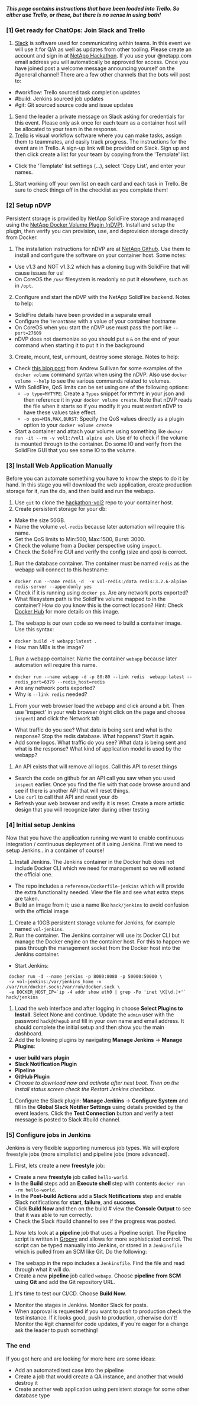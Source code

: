 ***This page contains instructions that have been loaded into Trello.  So either use Trello, or these, but there is no sense in using both!***

### [1] Get ready for ChatOps:  Join Slack and Trello ###
1. [Slack](https://www.slack.com) is software used for communicating within teams.  In this event we will use it for Q/A as well as updates from other tooling. Please create an account and sign in at [NetApp Hackathon](https://netapp-hackathon.slack.com/).  If you use your @netapp.com email address you will automatically be approved for access.  Once you have joined post a welcome message announcing yourself on the #general channel!  There are a few other channels that the bots will post to:
 - \#workflow: Trello sourced task completion updates
 - \#build: Jenkins sourced job updates
 - \#git: Git sourced source code and issue updates

1. Send the leader a private message on Slack asking for credentials for this event.  Please only ask once for each team as a container host will be allocated to your team in the response.
1. [Trello](https://www.trello.com) is visual workflow software where you can make tasks, assign them to teammates, and easily track progress. The instructions for the event are in Trello.  A sign-up link will be provided on Slack.  Sign up and then click create a list for your team by copying from the 'Template' list:
 - Click the 'Template' list settings (...), select 'Copy List', and enter your names.
1. Start working off your own list on each card and each task in Trello.  Be sure to check things off in the checklist as you complete them!

### [2] Setup nDVP ###
Persistent storage is provided by NetApp SolidFire storage and managed using the [NetApp Docker Volume Plugin (nDVP)](https://github.com/NetApp/netappdvp).  Install and setup the plugin, then verify you can provision, use, and deprovision storage directly from Docker.

1. The installation instructions for nDVP are at [NetApp Github](https://github.com/NetApp/netappdvp).  Use them to install and configure the software on your container host.  Some notes:
 - Use v1.3 and NOT v1.3.2 which has a cloning bug with SolidFire that will cause issues for us!
 - On CoreOS the `/usr` filesystem is readonly so put it elsewhere, such as in `/opt`.
2. Configure and start the nDVP with the NetApp SolidFire backend.  Notes to help:
 - SolidFire details have been provided in a separate email
 - Configure the `TenantName` with a value of your container hostname
 - On CoreOS when you start the nDVP use must pass the port like `--port=27609`
 - nDVP does not daemonize so you should put a `&` on the end of your command when starting it to put it in the background
3. Create, mount, test, unmount, destroy some storage. Notes to help:
 - Check [this blog post](https://netapp.github.io/blog/2016/06/16/volume-options-with-the-netapp-docker-volume-plugin/) from Andrew Sullivan for some examples of the `docker volume` command syntax when using the nDVP.  Also use `docker volume --help` to see the various commands related to volumes.
 - With SolidFire, QoS limits can be set using one of the following options:
     - `-o type=MYTYPE`: Create a `Types` snippet for `MYTYPE` in your json and then reference it in your `docker volume create`. Note that nDVP reads the file when it starts so if you modify it you must restart nDVP to have these values take effect.
     - `-o qos=MIN,MAX,BURST`: Specify the QoS values directly as a plugin option to your `docker volume create`
 - Start a container and attach your volume using something like `docker run -it --rm -v vol1:/vol1 alpine ash`. Use `df` to check if the volume is mounted through to the container.  Do some IO and verify from the SolidFire GUI that you see some IO to the volume.

### [3] Install Web Application Manually ###
Before you can automate something you have to know the steps to do it by hand.  In this stage you will download the web application, create production storage for it, run the db, and then build and run the webapp.

1. Use `git` to clone the [hackathon-vol2](https://github.com/NetAppEMEA/hackathon-vol2) repo to your container host.  
1. Create persistent storage for your db:
 - Make the size 50GB.
 - Name the volume `vol-redis` because later automation will require this name.
 - Set the QoS limits to Min:500, Max:1500, Burst: 3000.
 - Check the volume from a Docker perspective using `inspect`.
 - Check the SolidFire GUI and verify the config (size and qos) is correct.
1. Run the database container.  The container must be named `redis` as the webapp will connect to this hostname:
 - `docker run --name redis -d  -v vol-redis:/data redis:3.2.6-alpine redis-server --appendonly yes`
 - Check if it is running using `docker ps`.  Are any network ports exported?
 - What filesystem path is the SolidFire volume mapped to in the container?  How do you know this is the correct location? Hint: Check [Docker Hub](https://hub.docker.com/) for more details on this image.
1. The webapp is our own code so we need to build a container image.  Use this syntax:
 - `docker build -t webapp:latest .`
 - How man MBs is the image?
1. Run a webapp container. Name the container `webapp` because later automation will require this name.
 - `docker run --name webapp -d -p 80:80 --link redis  webapp:latest --redis_port=6379 --redis_host=redis`
 - Are any network ports exported?
 - Why is `--link redis` needed?
1. From your web browser load the webapp and click around a bit.  Then use 'inspect' in your web browser (right click on the page and choose `inspect`) and click the Network tab
 - What traffic do you see?  What data is being sent and what is the response?  Stop the redis database.  What happens?  Start it again.
 - Add some logos.  What traffic do you see?  What data is being sent and what is the response? What kind of application model is used by the webapp?  
1. An API exists that will remove all logos. Call this API to reset things
 - Search the code on github for an API call you saw when you used `inspect` earlier.  Once you find the file with that code browse around and see if there is another API that will reset things.
 - Use `curl` to call that API and reset your db
 - Refresh your web browser and verify it is reset.  Create a more artistic design that you will recognize later during other testing

### [4] Initial setup Jenkins ###
Now that you have the application running we want to enable continuous integration / continuous deployment of it using Jenkins.  First we need to setup Jenkins...in a container of course!

1. Install Jenkins.  The Jenkins container in the Docker hub does not include Docker CLI which we need for management so we will extend the official one.
 - The repo includes a `reference/Dockerfile-jenkins` which will provide the extra functionality needed.  View the file and see what extra steps are taken.
 - Build an image from it; use a name like `hack/jenkins` to avoid confusion with the official image
1. Create a 10GB persistent storage volume for Jenkins, for example named `vol-jenkins`.
1. Run the container.  The Jenkins container will use its Docker CLI but manage the Docker engine on the container host.  For this to happen we pass through the management socket from the Docker host into the Jenkins container.  
 - Start Jenkins:
 ```
  docker run -d --name jenkins -p 8080:8080 -p 50000:50000 \
  -v vol-jenkins:/var/jenkins_home -v /var/run/docker.sock:/var/run/docker.sock \
  -e DOCKER_HOST_IP=`ip -4 addr show eth0 | grep -Po 'inet \K[\d.]+'` hack/jenkins
 ```
1. Load the web interface and after logging in choose **Select Plugins to Install**.  Select None and continue.  Update the `admin` user with the password `hack@thepub` and fill in your own name and email address.  It should complete the initial setup and then show you the main dashboard.
1. Add the following plugins by navigating **Manage Jenkins** -> **Manage Plugins**:
 - **user build vars plugin**
 - **Slack Notification Plugin**
 - **Pipeline**
 - **GitHub Plugin**
 - *Choose to download now and activate after next boot.  Then on the install status screen check the Restart Jenkins checkbox.*
1. Configure the Slack plugin: **Manage Jenkins** -> **Configure System** and fill in the **Global Slack Notifier Settings** using details provided by the event leaders.  Click the **Test Connection** button and verify a test message is posted to Slack #build channel.

### [5] Configure jobs in Jenkins ###

Jenkins is very flexible supporting numerous job types.  We will explore freestyle jobs (more simplistic) and pipeline jobs (more advanced).

1. First, lets create a new **freestyle** job:
 - Create a new **freestyle** job called `hello-world`.
 - In the **Build** steps add an **Execute shell** step with contents `docker run --rm hello-world`.
 - In the **Post-build Actions** add a **Slack Notifications** step and enable Slack notifications for **start**, **failure**, and **success**.
 - Click **Build Now** and then on the build # view the **Console Output** to see that it was able to run correctly.
 - Check the Slack #build channel to see if the progress was posted.

1. Now lets look at a **pipeline** job that uses a Pipeline script. The Pipeline script is written in [Groovy](http://www.groovy-lang.org/) and allows for more sophisticated control.  The script can be typed manually into Jenkins, or stored in a `Jenkinsfile` which is pulled from an SCM like Git.  Do the following:
 - The webapp in the repo includes a `Jenkinsfile`.  Find the file and read through what it will do.
 - Create a new **pipeline** job called `webapp`.  Choose **pipeline from SCM** using **Git** and add the Git repository URL.

1. It's time to test our CI/CD.  Choose **Build Now**.  
 - Monitor the stages in Jenkins.  Monitor Slack for posts.
 - When approval is requested if you want to push to production check the test instance.  If it looks good, push to production, otherwise don't!  Monitor the \#git channel for code updates, if you're eager for a change ask the leader to push something!

### The end ###

If you got here and are looking for more here are some ideas:
- Add an automated test case into the pipeline
- Create a job that would create a QA instance, and another that would destroy it
- Create another web application using persistent storage for some other database type
